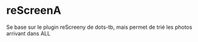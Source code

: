 # reScreenA
Se base sur le plugin reScreeny de dots-tb, mais permet de trié les photos arrivant dans ALL 
